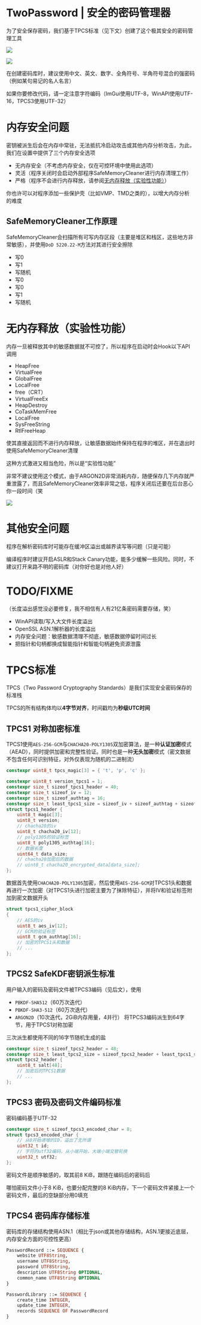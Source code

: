 # TwoPassword | 安全的密码管理器

为了安全保存密码，我们基于TPCS标准（见下文）创建了这个极其安全的密码管理工具

![](./1.png)

![](./2.png)

在创建密码库时，建议使用中文、英文、数字、全角符号、半角符号混合的强密码（例如某句易记的名人名言）

如果你要修改代码，请一定注意字符编码（ImGui使用UTF-8，WinAPI使用UTF-16，TPCS3使用UTF-32）

# 内存安全问题

密钥被派生后会在内存中常驻，无法抵抗冷启动攻击或其他内存分析攻击，为此，我们在设置中提供了三个内存安全选项
- 无内存安全（不考虑内存安全，仅在可控环境中使用此选项）
- 灵活（程序关闭时会启动外部程序SafeMemoryCleaner进行内存清理工作）
- 严格（程序不会进行内存释放，请参阅[无内存释放（实验性功能）](#无内存释放（实验性功能）)）

你也许可以对程序添加一些保护壳（比如VMP、TMD之类的），以增大内存分析的难度

## SafeMemoryCleaner工作原理

SafeMemoryCleaner会扫描所有可写内存区段（主要是堆区和栈区，这些地方非常敏感），并使用`DoD 5220.22-M`方法对其进行安全擦除

- 写0
- 写1
- 写随机
- 写0
- 写0
- 写1
- 写随机

# 无内存释放（实验性功能）

内存一旦被释放其中的敏感数据就不可控了，所以程序在启动时会Hook以下API调用

- HeapFree
- VirtualFree
- GlobalFree
- LocalFree
- free（CRT）
- VirtualFreeEx
- HeapDestroy
- CoTaskMemFree
- LocalFree
- SysFreeString
- RtlFreeHeap

使其直接返回而不进行内存释放，让敏感数据始终保持在程序的堆区，并在退出时使用SafeMemoryCleaner清理

这种方式激进又相当危险，所以是“实验性功能”

非常不建议使用这个模式，由于ARGON2D非常消耗内存，随便保存几下内存就严重泄露了，而且SafeMemoryCleaner效率非常之低，程序关闭后还要在后台恶心你一段时间（笑

![](memsafe.png)

# 其他安全问题

程序在解析密码库时可能存在缓冲区溢出或越界读写等问题（只是可能）

编译程序时建议开启ASLR和Stack Canary功能，能多少缓解一些风险。同时，不建议打开来路不明的密码库（对你好也是对他人好）

# TODO/FIXME

（长度溢出感觉没必要修复，我不相信有人有21亿条密码需要存储，笑）

- WinAPI读取/写入大文件长度溢出
- OpenSSL ASN.1解析器的长度溢出
- 内存安全问题：敏感数据清理不彻底，敏感数据停留时间过长
- 把指针和句柄都换成智能指针和智能句柄避免资源泄露

# TPCS标准

TPCS（Two Password Cryptography Standards）是我们实现安全密码保存的标准栈

TPCS的所有结构体均以**4字节对齐**，时间戳均为**秒级UTC时间**

## TPCS1 对称加密标准

TPCS1使用`AES-256-GCM`与`CHACHA20-POLY1305`双加密算法，是一种**认证加密**模式（AEAD），同时提供加密和完整性验证。同时也是一种**无头加密**模式（密文数据不包含任何可识别特征，对外仅表现为随机的二进制流）

```C++
constexpr uint8_t tpcs_magic[3] = { 't', 'p', 'c' };

constexpr uint8_t version_tpcs1 = 1;
constexpr size_t sizeof_tpcs1_header = 40;
constexpr size_t sizeof_iv = 12;
constexpr size_t sizeof_authtag = 16;
constexpr size_t least_tpcs1_size = sizeof_iv + sizeof_authtag + sizeof_tpcs1_header + 1;
struct tpcs1_header {
    uint8_t magic[3];
    uint8_t version;
    // chacha20的iv
    uint8_t chacha20_iv[12];
    // poly1305的验证标签
    uint8_t poly1305_authtag[16];
    // 数据长度
    uint64_t data_size;
    // chacha20加密后的数据
    // uint8_t chacha20_encrypted_data[data_size];
};
```

数据首先使用`CHACHA20-POLY1305`加密，然后使用`AES-256-GCM`对TPCS1头和数据再进行一次加密（对TPCS1头进行加密主要为了抹除特征），并将IV和验证标签附加到密文数据开头

```C++
struct tpcs1_cipher_block
{
    // AES的iv
    uint8_t aes_iv[12];
    // GCM的验证标签
    uint8_t gcm_authtag[16];
    // 加密的TPCS1头和数据
    // ...
};
```

## TPCS2 SafeKDF密钥派生标准

用户输入的密码及密码文件被TPCS3编码（见后文），使用
- `PBKDF-SHA512`（60万次迭代）
- `PBKDF-SHA3-512`（60万次迭代）
- `ARGON2D`（10次迭代，2GiB内存用量，4并行）
将TPCS3编码派生到64字节，用于TPCS1对称加密

三次派生都使用不同的16字节随机生成的盐

```C++
constexpr size_t sizeof_tpcs2_header = 48;
constexpr size_t least_tpcs2_size = sizeof_tpcs2_header + least_tpcs1_size;
struct tpcs2_header {
    uint8_t salt[48];
    // 加密后的TPCS1数据
    // ...
};
```

## TPCS3 密码及密码文件编码标准

密码编码基于UTF-32

```C++
constexpr size_t sizeof_tpcs3_encoded_char = 8;
struct tpcs3_encoded_char {
	// 从0开始递增的ID，溢出了无所谓
	uint32_t id;
	// 字符的utf32编码，从小端开始，大端小端交替轮换
	uint32_t utf32;
};
```

密码文件是顺序敏感的，取其前8 KiB，跟随在编码后的密码后

哪怕密码文件小于8 KiB，也要分配完整的8 KiB内存，下一个密码文件紧接上一个密码文件，最后的空缺部分用0填充

## TPCS4 密码库存储标准

密码库的存储结构使用ASN.1（相比于json或其他存储结构，ASN.1更接近底层，内存安全方面的可控性更高）

```ASN.1
PasswordRecord ::= SEQUENCE {
    website UTF8String,
    username UTF8String,
    password UTF8String,
    description UTF8String OPTIONAL,
    common_name UTF8String OPTIONAL
}

PasswordLibrary ::= SEQUENCE {
    create_time INTEGER,
    update_time INTEGER,
    records SEQUENCE OF PasswordRecord
}
```

